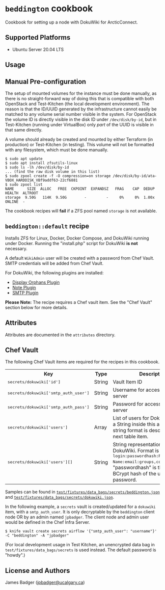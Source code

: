 # `beddington` cookbook

Cookbook for setting up a node with DokuWiki for ArcticConnect.

## Supported Platforms

* Ubuntu Server 20.04 LTS

## Usage

## Manual Pre-configuration

The setup of mounted volumes for the instance must be done manually, as there is no straight-forward way of doing this that is compatible with both OpenStack and Test-Kitchen (the local development environment). The reason is that the ID/UUID generated by the infrastructure cannot easily be matched to any volume serial number visible in the system. For OpenStack the volume ID is directly visible in the disk ID under `/dev/disk/by-id`, but in Test-Kitchen (running under VirtualBox) only *part* of the UUID is visible in that same directly.

A volume should already be created and mounted by either Terraform (in production) or Test-Kitchen (in testing). This volume will not be formatted with any filesystem, which must be done manually.

```
$ sudo apt update
$ sudo apt install zfsutils-linux
$ sudo ls -lh /dev/disk/by-id
... (find the raw disk volume in this list)
$ sudo zpool create -f -O compression=on storage /dev/disk/by-id/ata-VBOX_HARDDISK_VBf9addf63-22cf6881
$ sudo zpool list
NAME      SIZE  ALLOC   FREE  CKPOINT  EXPANDSZ   FRAG    CAP  DEDUP    HEALTH  ALTROOT
storage  9.50G   114K  9.50G        -         -     0%     0%  1.00x    ONLINE  -
```

The cookbook recipes will **fail** if a ZFS pool named `storage` is not available.

## `beddington::default` recipe

Installs ZFS for Linux, Docker, Docker Compose, and DokuWiki running under Docker. Running the "install.php" script for DokuWiki **is not** necessary.

A default `WikiAdmin` user will be created with a password from Chef Vault. SMTP credentials will be added from Chef Vault.

For DokuWiki, the following plugins are installed:

* [Display Orphans Plugin](https://www.dokuwiki.org/plugin:displayorphans)
* [Note Plugin](https://www.dokuwiki.org/plugin:note)
* [SMTP Plugin](https://www.dokuwiki.org/plugin:smtp)

**Please Note:** The recipe requires a Chef vault item. See the "Chef Vault" section below for more details.

## Attributes

Attributes are documented in the `attributes` directory.

## Chef Vault

The following Chef Vault items are required for the recipes in this cookbook.

<table>
  <tr>
    <th>Key</th>
    <th>Type</th>
    <th>Description</th>
    <th>Default</th>
  </tr>
  <tr>
    <td><tt>secrets/dokuwiki['id']</tt></td>
    <td>String</td>
    <td>Vault Item ID</td>
    <td><tt>dokuwiki</tt></td>
  </tr>
  <tr>
    <td><tt>secrets/dokuwiki['smtp_auth_user']</tt></td>
    <td>String</td>
    <td>Username for accessing SMTP server</td>
    <td></td>
  </tr>
  <tr>
    <td><tt>secrets/dokuwiki['smtp_auth_pass']</tt></td>
    <td>String</td>
    <td>Password for accessing SMTP server</td>
    <td></td>
  </tr>
  <tr>
    <td><tt>secrets/dokuwiki['users']</tt></td>
    <td>Array</td>
    <td>List of users for DokuWiki, each is a String inside this array. The string format is described in the next table item.</td>
    <td><tt>(empty)</tt></td>
  </tr>
  <tr>
    <td><tt>secrets/dokuwiki['users'][]</tt></td>
    <td>String</td>
    <td>String representation of user for DokuWiki. Format is <tt>login:passwordhash:Real Name:email:groups,comma,separated</tt>. "passwordhash" is the PHP BCrypt hash of the user's password.</td>
    <td></td>
  </tr>
</table>

Samples can be found in [`test/fixtures/data_bags/secrets/beddington.json`](test/fixtures/data_bags/secrets/beddington.json) and [`test/fixtures/data_bags/secrets/dokuwiki.json`](test/fixtures/data_bags/secrets/dokuwiki.json).

In the following example, a `secrets` vault is created/updated for a `dokuwiki` item, with a `smtp_auth_user`. It is only decryptable by the `beddington` client node OR by an admin named `jpbadger`. The client node and admin user would be defined in the Chef Infra Server.

```terminal
$ knife vault create secrets airflow '{"smtp_auth_user": "username"}' -C "beddington" -A "jpbadger"
```

(For local development usage in Test Kitchen, an unencrypted data bag in `test/fixtures/data_bags/secrets` is used instead. The default password is "howdy".)

## License and Authors

James Badger (jpbadger@ucalgary.ca)
